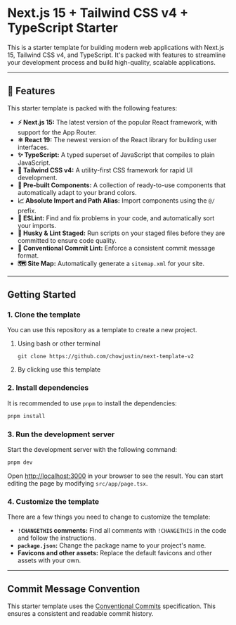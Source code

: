 # Next.js 15 + Tailwind CSS v4 + TypeScript Starter

This is a starter template for building modern web applications with Next.js 15, Tailwind CSS v4, and TypeScript. It's packed with features to streamline your development process and build high-quality, scalable applications.

-----

## 🚀 Features

This starter template is packed with the following features:

  * **⚡️ Next.js 15:** The latest version of the popular React framework, with support for the App Router.
  * **⚛️ React 19:** The newest version of the React library for building user interfaces.
  * **✨ TypeScript:** A typed superset of JavaScript that compiles to plain JavaScript.
  * **💨 Tailwind CSS v4:** A utility-first CSS framework for rapid UI development.
  * **💎 Pre-built Components:** A collection of ready-to-use components that automatically adapt to your brand colors.
  * **📈 Absolute Import and Path Alias:** Import components using the `@/` prefix.
  * **📏 ESLint:** Find and fix problems in your code, and automatically sort your imports.
  * **🐶 Husky & Lint Staged:** Run scripts on your staged files before they are committed to ensure code quality.
  * **🤖 Conventional Commit Lint:** Enforce a consistent commit message format.
  * **🗺 Site Map:** Automatically generate a `sitemap.xml` for your site.

-----

## Getting Started

### 1\. Clone the template

You can use this repository as a template to create a new project.

1. Using bash or other terminal

   ```
   git clone https://github.com/chowjustin/next-template-v2
   ```

2. By clicking use this template

   

### 2\. Install dependencies

It is recommended to use `pnpm` to install the dependencies:

```bash
pnpm install
```

### 3\. Run the development server

Start the development server with the following command:

```bash
pnpm dev
```

Open [http://localhost:3000](https://www.google.com/search?q=http://localhost:3000) in your browser to see the result. You can start editing the page by modifying `src/app/page.tsx`.

### 4\. Customize the template

There are a few things you need to change to customize the template:

  * **`!CHANGETHIS` comments:** Find all comments with `!CHANGETHIS` in the code and follow the instructions.
  * **`package.json`:** Change the package name to your project's name.
  * **Favicons and other assets:** Replace the default favicons and other assets with your own.

-----

## Commit Message Convention

This starter template uses the [Conventional Commits](https://www.conventionalcommits.org/) specification. This ensures a consistent and readable commit history.

